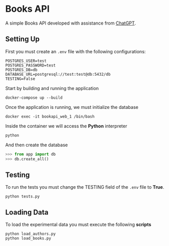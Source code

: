 # Books API

A simple Books API developed with assistance from [ChatGPT](https://chat.openai.com/chat).

## Setting Up

First you must create an `.env` file with the following configurations:

```
POSTGRES_USER=test
POSTGRES_PASSWORD=test
POSTGRES_DB=db
DATABASE_URL=postgresql://test:test@db:5432/db
TESTING=False
```

Start by building and running the application

```
docker-compose up --build
```

Once the application is running, we must initialize the database

```
docker exec -it bookapi_web_1 /bin/bash
```

Inside the container we will access the **Python** interpreter

```
python
```

And then create the database

```python
>>> from app import db
>>> db.create_all()
```

## Testing

To run the tests you must change the TESTING field of the `.env` file to **True**.

```
python tests.py
```

## Loading Data

To load the experimental data you must execute the following **scripts**

```
python load_authors.py
python load_books.py
```